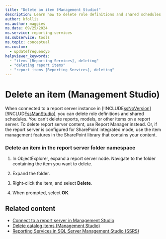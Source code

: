 ```yaml
---
title: "Delete an item (Management Studio)"
description: Learn how to delete role definitions and shared schedules in SQL Management Studio.
author: kfollis
ms.author: maggies
ms.date: 09/25/2024
ms.service: reporting-services
ms.subservice: tools
ms.topic: conceptual
ms.custom:
  - updatefrequency5
helpviewer_keywords:
  - "items [Reporting Services], deleting"
  - "deleting report items"
  - "report items [Reporting Services], deleting"
---
```

# Delete an item (Management Studio)
  When connected to a report server instance in [!INCLUDE[ssNoVersion](../../includes/ssnoversion-md.md)] [!INCLUDE[ssManStudio](../../includes/ssmanstudio-md.md)], you can delete role definitions and shared schedules. You can't delete reports, models, or other items on a report server. To delete report server content, use Report Manager instead. Or, if the report server is configured for SharePoint integrated mode, use the item management features in the SharePoint library that contains your content.  
  
### Delete an item in the report server folder namespace  
  
1.  In ObjectExplorer, expand a report server node. Navigate to the folder containing the item you want to delete.  
  
2.  Expand the folder.  
  
3.  Right-click the item, and select **Delete**.  
  
4.  When prompted, select **OK**.
  
## Related content

- [Connect to a report server in Management Studio](../../reporting-services/tools/connect-to-a-report-server-in-management-studio.md)
- [Delete catalog items &#40;Management Studio&#41;](../../reporting-services/tools/delete-catalog-items-management-studio.md)
- [Reporting Services in SQL Server Management Studio &#40;SSRS&#41;](../../reporting-services/tools/reporting-services-in-sql-server-management-studio-ssrs.md)
